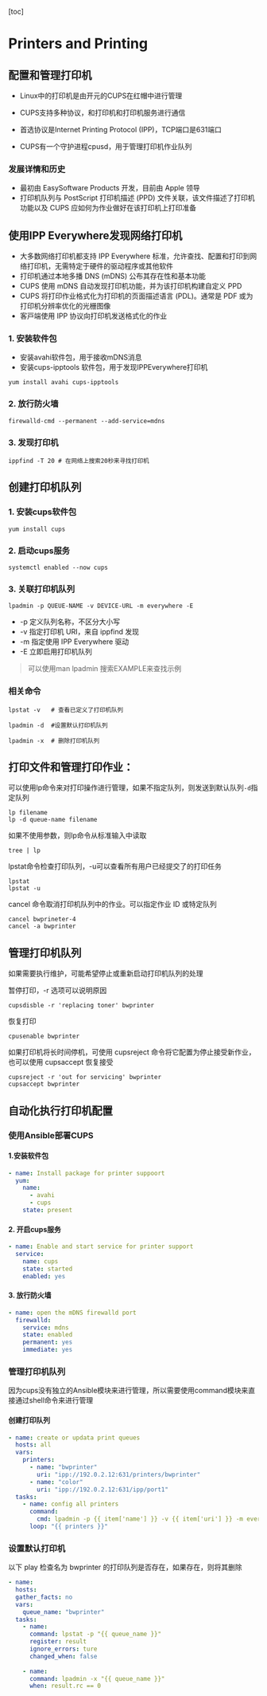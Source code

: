 [toc]



# Printers and Printing

## 配置和管理打印机

* Linux中的打印机是由开元的CUPS在红帽中进行管理 

* CUPS支持多种协议，和打印机和打印机服务进行通信 
* 首选协议是Internet Printing Protocol (IPP)，TCP端口是631端口
* CUPS有一个守护进程cpusd，用于管理打印机作业队列 







### 发展详情和历史

* 最初由 EasySoftware Products 开发，⽬前由 Apple 领导
* 打印机队列与 PostScript 打印机描述 (PPD) ⽂件关联，该⽂件描述了打印机功能以及 CUPS 应如何为作业做好在该打印机上打印准备



## 使用IPP Everywhere发现网络打印机 

* ⼤多数⽹络打印机都⽀持 IPP Everywhere 标准，允许查找、配置和打印到⽹络打印机，⽆需特定于硬件的驱动程序或其他软件
* 打印机通过本地多播 DNS (mDNS) 公布其存在性和基本功能
* CUPS 使⽤ mDNS ⾃动发现打印机功能，并为该打印机构建⾃定义 PPD
* CUPS 将打印作业格式化为打印机的⻚⾯描述语⾔ (PDL)。通常是 PDF 或为打印机分辨率优化的光栅图像
* 客⼾端使⽤ IPP 协议向打印机发送格式化的作业



### 1. 安装软件包

* 安装avahi软件包，用于接收mDNS消息
* 安装cups-ipptools 软件包，用于发现IPPEverywhere打印机 

```shell
yum install avahi cups-ipptools 
```



### 2. 放行防火墙

```shell
firewalld-cmd --permanent --add-service=mdns 
```



### 3. 发现打印机 

```shell
ippfind -T 20 # 在网络上搜索20秒来寻找打印机 
```



## 创建打印机队列

### 1. 安装cups软件包 

```shell
yum install cups 
```



### 2. 启动cups服务

```shell
systemctl enabled --now cups 
```



### 3. 关联打印机队列

```shell
lpadmin -p QUEUE-NAME -v DEVICE-URL -m everywhere -E
```

- -p 定义队列名称，不区分大小写
 - -v 指定打印机 URI，来自 ippfind 发现
 - -m 指定使用 IPP Everywhere 驱动
 - -E 立即启用打印机队列

> 可以使用man lpadmin 搜索EXAMPLE来查找示例



### 相关命令 

```shell
lpstat -v 	# 查看已定义了打印机队列

lpadmin -d 	#设置默认打印机队列

lpadmin -x 	# 删除打印机队列
```



## 打印文件和管理打印作业：

可以使用lp命令来对打印操作进行管理，如果不指定队列，则发送到默认队列`-d`指定队列  

```shell
lp filename 
lp -d queue-name filename 
```



如果不使用参数，则lp命令从标准输入中读取 

```shell
tree | lp 
```



lpstat命令检查打印队列，-u可以查看所有用户已经提交了的打印任务 

```shell
lpstat 
lpstat -u 
```





cancel 命令取消打印机队列中的作业。可以指定作业 ID 或特定队列

```shell
cancel bwprineter-4 
cancel -a bwprinter 
```





## 管理打印机队列 

如果需要执⾏维护，可能希望停⽌或重新启动打印机队列的处理



暂停打印，-r 选项可以说明原因 

```shell
cupsdisble -r 'replacing toner' bwprinter 
```



恢复打印

```shell
cpusenable bwprinter 
```



如果打印机将⻓时间停机，可使⽤ cupsreject 命令将它配置为停⽌接受新作业，也可以使用 cupsaccept 恢复接受

```shell
cupsreject -r 'out for servicing' bwprinter 
cupsaccept bwprinter 
```









## 自动化执行打印机配置

### 使用Ansible部署CUPS



#### 1.安装软件包 

```yaml
- name: Install package for printer suppoort 
  yum:
    name: 
      - avahi 
      - cups 
    state: present 
```



#### 2. 开启cups服务

```yaml
- name: Enable and start service for printer support 
  service: 
    name: cups 
    state: started 
    enabled: yes 
```

#### 3. 放行防火墙

```yaml
- name: open the mDNS firewalld port 
  firewalld:
    service: mdns 
    state: enabled 
    permanent: yes 
    immediate: yes 
```



### 管理打印机队列 

因为cups没有独立的Ansible模块来进行管理，所以需要使用command模块来直接通过shell命令来进行管理 



#### 创建打印队列

```yaml
- name: create or updata print queues 
  hosts: all 
  vars: 
    printers: 
      - name: "bwprinter" 
        uri: "ipp://192.0.2.12:631/printers/bwprinter" 
      - name: "color" 
        uri: "ipp://192.0.2.12:631/ipp/port1" 
  tasks: 
    - name: config all printers 
      command: 
        cmd: lpadmin -p {{ item['name'] }} -v {{ item['uri'] }} -m everywhere -E
      loop: "{{ printers }}"
```



### 设置默认打印机



以下 play 检查名为 bwprinter 的打印队列是否存在，如果存在，则将其删除

```yaml
- name: 
  hosts: 
  gather_facts: no 
  vars: 
    queue_name: "bwprinter" 
  tasks: 
    - name: 
      command: lpstat -p "{{ queue_name }}"
      register: result 
      ignore_errors: ture 
      changed_when: false 
      
    - name: 
      command: lpadmin -x "{{ queue_name }}" 
      when: result.rc == 0 
```











